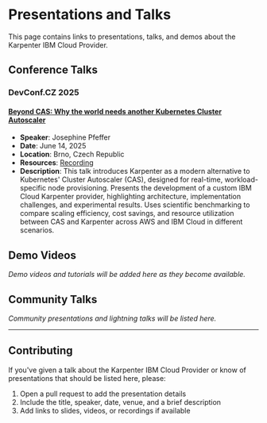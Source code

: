 # Presentations and Talks

This page contains links to presentations, talks, and demos about the Karpenter IBM Cloud Provider.

## Conference Talks

### DevConf.CZ 2025
#### [Beyond CAS: Why the world needs another Kubernetes Cluster Autoscaler](https://pretalx.devconf.info/devconf-cz-2025/talk/EHDDFT/)
- **Speaker**: Josephine Pfeffer
- **Date**: June 14, 2025
- **Location**: Brno, Czech Republic
- **Resources**: [Recording](https://youtu.be/YDyalb99OZc)
- **Description**: This talk introduces Karpenter as a modern alternative to Kubernetes' Cluster Autoscaler (CAS), designed for real-time, workload-specific node provisioning. Presents the development of a custom IBM Cloud Karpenter provider, highlighting architecture, implementation challenges, and experimental results. Uses scientific benchmarking to compare scaling efficiency, cost savings, and resource utilization between CAS and Karpenter across AWS and IBM Cloud in different scenarios.

## Demo Videos

*Demo videos and tutorials will be added here as they become available.*

## Community Talks

*Community presentations and lightning talks will be listed here.*

---

## Contributing

If you've given a talk about the Karpenter IBM Cloud Provider or know of presentations that should be listed here, please:

1. Open a pull request to add the presentation details
2. Include the title, speaker, date, venue, and a brief description
3. Add links to slides, videos, or recordings if available
